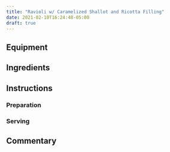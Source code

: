 ```yaml
---
title: "Ravioli w/ Caramelized Shallot and Ricotta Filling"
date: 2021-02-10T16:24:48-05:00
draft: true
---
```


## Equipment

## Ingredients

## Instructions

### Preparation

### Serving

## Commentary

